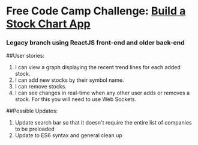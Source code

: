 # Free Code Camp Challenge: [Build a Stock Chart App](https://www.freecodecamp.com/challenges/build-a-pinterest-clone)

### Legacy branch using ReactJS front-end and older back-end

##User stories:
1. I can view a graph displaying the recent trend lines for each added stock.
2. I can add new stocks by their symbol name.
3. I can remove stocks.
4. I can see changes in real-time when any other user adds or removes a stock. For this you will need to use Web Sockets.

##Possible Updates:
1. Update search bar so that it doesn't require the entire list of companies to be preloaded
2. Update to ES6 syntax and general clean up

